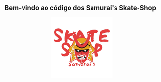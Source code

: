 ## Bem-vindo ao código dos Samurai's Skate-Shop

<div align="center">
  <img height="200" width="200" src="./public/images/logo.png"/>
</div>
